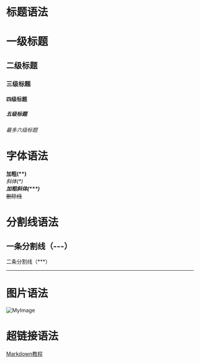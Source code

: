 # 标题语法
# 一级标题
## 二级标题
### 三级标题
#### 四级标题
##### 五级标题
###### 最多六级标题

# 字体语法
**加粗(\*\*)**  
*斜体(\*)*  
***加粗斜体(\*\*\*)***  
~~删除线~~

# 分割线语法
一条分割线（---）
---
二条分割线（***）
***

# 图片语法
![MyImage](http://upload-images.jianshu.io/upload_images/6860761-fd2f51090a890873.jpg?imageMogr2/auto-orient/strip%7CimageView2/2/w/550 'ImageTitle')

# 超链接语法
[Markdown教程](https://www.jianshu.com/p/191d1e21f7ed '出自此处')





